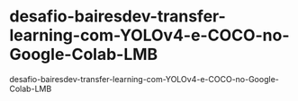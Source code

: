 # desafio-bairesdev-transfer-learning-com-YOLOv4-e-COCO-no-Google-Colab-LMB
desafio-bairesdev-transfer-learning-com-YOLOv4-e-COCO-no-Google-Colab-LMB
